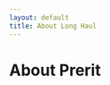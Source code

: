 ```yaml
---
layout: default
title: About Long Haul
---
```


<div class="post">
	<h1 class="pageTitle">About Prerit</h1>

</div>
